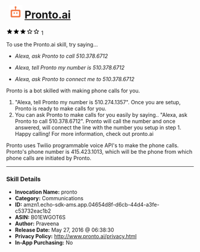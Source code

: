 # &nbsp;<img src="skill_icon" alt="Pronto.ai icon" width="36"> [Pronto.ai](http://alexa.amazon.com/#skills/amzn1.echo-sdk-ams.app.04654d8f-d6cb-44d4-a3fe-c53732eac1b2)
![3 stars](../../images/ic_star_black_18dp_1x.png)![3 stars](../../images/ic_star_black_18dp_1x.png)![3 stars](../../images/ic_star_black_18dp_1x.png)![3 stars](../../images/ic_star_border_black_18dp_1x.png)![3 stars](../../images/ic_star_border_black_18dp_1x.png) 1

To use the Pronto.ai skill, try saying...

* *Alexa, ask Pronto to call 510.378.6712*

* *Alexa, tell Pronto my number is 510.378.6712*

* *Alexa, ask Pronto to connect me to 510.378.6712*

Pronto is a bot skilled with making phone calls for you. 
1. "Alexa, tell Pronto my number is 510.274.1357". Once you are setup, Pronto is ready to make calls for you. 
2. You can ask Pronto to make calls for you easily by saying.. "Alexa, ask Pronto to call 510.378.6712". Pronto will call the number and once answered, will connect  the line with the number you setup in step 1. Happy calling! For more information, check out pronto.ai

Pronto uses Twilio programmable voice API's to make the phone calls. Pronto's phone number is 415.423.1013, which will be the phone from which phone calls are initiated by Pronto.

***

### Skill Details

* **Invocation Name:** pronto
* **Category:** Communications
* **ID:** amzn1.echo-sdk-ams.app.04654d8f-d6cb-44d4-a3fe-c53732eac1b2
* **ASIN:** B01EWGOT6S
* **Author:** Praveena
* **Release Date:** May 27, 2016 @ 06:38:30
* **Privacy Policy:** http://www.pronto.ai/privacy.html
* **In-App Purchasing:** No
